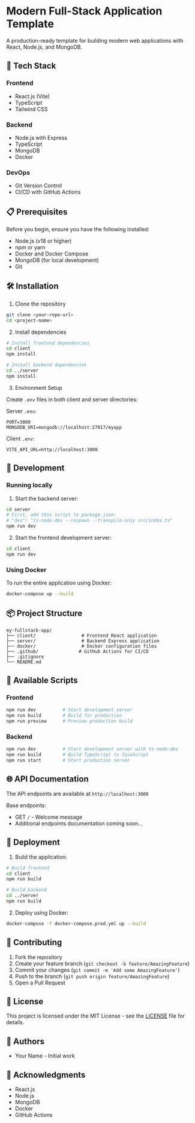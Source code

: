 # Modern Full-Stack Application Template

A production-ready template for building modern web applications with React, Node.js, and MongoDB.

## 🚀 Tech Stack

### Frontend

- React.js (Vite)
- TypeScript
- Tailwind CSS

### Backend

- Node.js with Express
- TypeScript
- MongoDB
- Docker

### DevOps

- Git Version Control
- CI/CD with GitHub Actions

## 📋 Prerequisites

Before you begin, ensure you have the following installed:

- Node.js (v18 or higher)
- npm or yarn
- Docker and Docker Compose
- MongoDB (for local development)
- Git

## 🛠️ Installation

1. Clone the repository

```bash
git clone <your-repo-url>
cd <project-name>
```

2. Install dependencies

```bash
# Install frontend dependencies
cd client
npm install

# Install backend dependencies
cd ../server
npm install
```

3. Environment Setup

Create `.env` files in both client and server directories:

Server `.env`:

```env
PORT=3000
MONGODB_URI=mongodb://localhost:27017/myapp
```

Client `.env`:

```env
VITE_API_URL=http://localhost:3000
```

## 🚀 Development

### Running locally

1. Start the backend server:

```bash
cd server
# First, add this script to package.json:
# "dev": "ts-node-dev --respawn --transpile-only src/index.ts"
npm run dev
```

2. Start the frontend development server:

```bash
cd client
npm run dev
```

### Using Docker

To run the entire application using Docker:

```bash
docker-compose up --build
```

## 📦 Project Structure

```
my-fullstack-app/
├── client/                 # Frontend React application
├── server/                 # Backend Express application
├── docker/                 # Docker configuration files
├── .github/               # GitHub Actions for CI/CD
├── .gitignore
└── README.md
```

## 🔧 Available Scripts

### Frontend

```bash
npm run dev          # Start development server
npm run build        # Build for production
npm run preview      # Preview production build
```

### Backend

```bash
npm run dev          # Start development server with ts-node-dev
npm run build        # Build TypeScript to JavaScript
npm run start        # Start production server
```

## 🌐 API Documentation

The API endpoints are available at `http://localhost:3000`

Base endpoints:

- GET `/` - Welcome message
- Additional endpoints documentation coming soon...

## 🚀 Deployment

1. Build the application:

```bash
# Build frontend
cd client
npm run build

# Build backend
cd ../server
npm run build
```

2. Deploy using Docker:

```bash
docker-compose -f docker-compose.prod.yml up --build
```

## 🤝 Contributing

1. Fork the repository
2. Create your feature branch (`git checkout -b feature/AmazingFeature`)
3. Commit your changes (`git commit -m 'Add some AmazingFeature'`)
4. Push to the branch (`git push origin feature/AmazingFeature`)
5. Open a Pull Request

## 📝 License

This project is licensed under the MIT License - see the [LICENSE](LICENSE) file for details.

## 👥 Authors

- Your Name - Initial work

## 🙏 Acknowledgments

- React.js
- Node.js
- MongoDB
- Docker
- GitHub Actions
